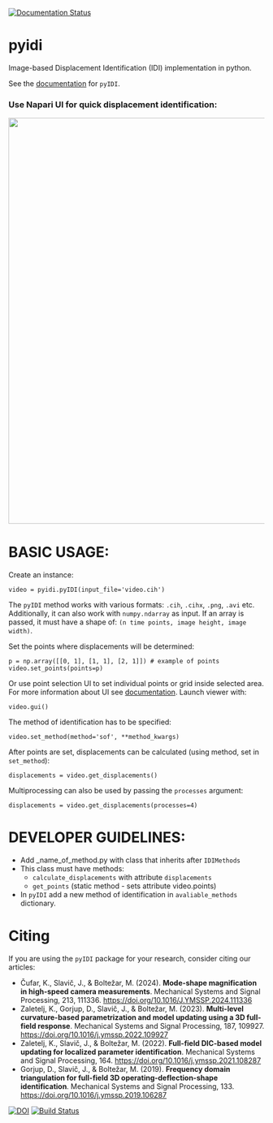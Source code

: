 [![Documentation Status](https://readthedocs.org/projects/pyidi/badge/?version=latest)](https://pyidi.readthedocs.io/en/latest/?badge=latest)

# pyidi
Image-based Displacement Identification (IDI) implementation in python.

See the [documentation](https://pyidi.readthedocs.io/en/latest/index.html) for `pyIDI`.

### Use Napari UI for quick displacement identification:
<img src="docs/source/quick_start/gifs/napari_full_sof.gif" width="800" />


# BASIC USAGE:
Create an instance:
```
video = pyidi.pyIDI(input_file='video.cih')
```

The `pyIDI` method works with various formats: `.cih`, `.cihx`, `.png`, `.avi` etc. Additionally, it can also work with `numpy.ndarray` as input.
If an array is passed, it must have a shape of: ``(n time points, image height, image width)``.

Set the points where displacements will be determined:
```
p = np.array([[0, 1], [1, 1], [2, 1]]) # example of points
video.set_points(points=p)
```
Or use point selection UI to set individual points or grid inside selected area. For more information about UI see [documentation](https://pyidi.readthedocs.io/en/quick_start/napari.html). Launch viewer with:

```
video.gui()
```

The method of identification has to be specified:
```
video.set_method(method='sof', **method_kwargs)
```
After points are set, displacements can be calculated (using method, set in `set_method`):
```
displacements = video.get_displacements()
```
Multiprocessing can also be used by passing the `processes` argument:
```
displacements = video.get_displacements(processes=4)
```

# DEVELOPER GUIDELINES:
* Add _name_of_method.py with class that inherits after `IDIMethods`
* This class must have methods:
	* `calculate_displacements` with attribute `displacements`
	* `get_points` (static method - sets attribute video.points)
* In `pyIDI` add a new method of identification in `avaliable_methods` dictionary.

# Citing
If you are using the `pyIDI` package for your research, consider citing our articles:
- Čufar, K., Slavič, J., & Boltežar, M. (2024). **Mode-shape magnification in high-speed camera measurements**. Mechanical Systems and Signal Processing, 213, 111336. https://doi.org/10.1016/J.YMSSP.2024.111336
- Zaletelj, K., Gorjup, D., Slavič, J., & Boltežar, M. (2023). **Multi-level curvature-based parametrization and model updating using a 3D full-field response**. Mechanical Systems and Signal Processing, 187, 109927. https://doi.org/10.1016/j.ymssp.2022.109927
- Zaletelj, K., Slavič, J., & Boltežar, M. (2022). **Full-field DIC-based model updating for localized parameter identification**. Mechanical Systems and Signal Processing, 164. https://doi.org/10.1016/j.ymssp.2021.108287
- Gorjup, D., Slavič, J., & Boltežar, M. (2019). **Frequency domain triangulation for full-field 3D operating-deflection-shape identification**. Mechanical Systems and Signal Processing, 133. https://doi.org/10.1016/j.ymssp.2019.106287

[![DOI](https://zenodo.org/badge/DOI/10.5281/zenodo.4017153.svg)](https://doi.org/10.5281/zenodo.4017153)
[![Build Status](https://travis-ci.com/ladisk/pyidi.svg?branch=master)](https://travis-ci.com/ladisk/pyidi)

